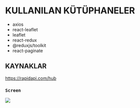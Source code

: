 # KULLANILAN KÜTÜPHANELER

- axios
- react-leaflet
- leaflet
- react-redux
- @reduxjs/toolkit
- react-paginate


## KAYNAKLAR 

https://rapidapi.com/hub


### `Screen`

![](./public/screen.gif)